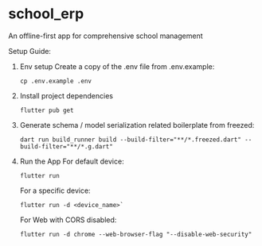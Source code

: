 # school_erp

An offline-first app for comprehensive school management

Setup Guide:
1. Env setup
    Create a copy of the .env file from .env.example:
   
    ```shell
   cp .env.example .env
    ```

2. Install project dependencies
    ```shell
   flutter pub get
    ```

3. Generate schema / model serialization related boilerplate from freezed:
    ```shell
    dart run build_runner build --build-filter="**/*.freezed.dart" --build-filter="**/*.g.dart"
    ```

4. Run the App
    For default device:
    ```shell
    flutter run
    ```
    
    For a specific device:
    ```shell
    flutter run -d <device_name>`
    ```

   For Web with CORS disabled:
    ```shell
    flutter run -d chrome --web-browser-flag "--disable-web-security"
    ```
